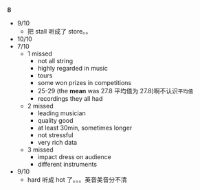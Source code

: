 **8**

- 9/10
  - 把 stall 听成了 store。。
- 10/10
- 7/10
  - 1 missed
    - not all string
    - highly regarded in music
    - tours
    - some won prizes in competitions
    - 25-29 (the **mean** was 27.8 平均值为 27.8)啊不认识`平均值`
    - recordings they all had
  - 2 missed
    - leading musician
    - quality good
    - at least 30min, sometimes longer
    - not stressful
    - very rich data
  - 3 missed
    - impact dress on audience
    - different instruments
- 9/10
  - hard 听成 hot 了。。。英音美音分不清
